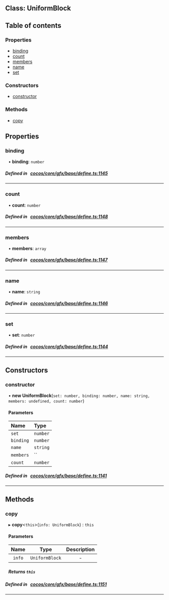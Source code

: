 
## Class: UniformBlock





<div class="table-of-content">
<h2>Table of contents</h2>


### Properties

- [ binding](#binding)
- [ count](#count)
- [ members](#members)
- [ name](#name)
- [ set](#set)

### Constructors

- [ constructor](#constructor)

### Methods

- [ copy](#copy)
</div>

## Properties


### binding
<div style="margin-left: 10px;">




•  **binding**:
`number` 
</div>

##### Defined in &nbsp;   [cocos/core/gfx/base/define.ts:1145](https://github.com/cocos-creator/engine/blob/c7bf6b8a9/cocos/core/gfx/base/define.ts#L1145)&nbsp;


___


### count
<div style="margin-left: 10px;">




•  **count**:
`number` 
</div>

##### Defined in &nbsp;   [cocos/core/gfx/base/define.ts:1148](https://github.com/cocos-creator/engine/blob/c7bf6b8a9/cocos/core/gfx/base/define.ts#L1148)&nbsp;


___


### members
<div style="margin-left: 10px;">




•  **members**:
`array` 
</div>

##### Defined in &nbsp;   [cocos/core/gfx/base/define.ts:1147](https://github.com/cocos-creator/engine/blob/c7bf6b8a9/cocos/core/gfx/base/define.ts#L1147)&nbsp;


___


### name
<div style="margin-left: 10px;">




•  **name**:
`string` 
</div>

##### Defined in &nbsp;   [cocos/core/gfx/base/define.ts:1146](https://github.com/cocos-creator/engine/blob/c7bf6b8a9/cocos/core/gfx/base/define.ts#L1146)&nbsp;


___


### set
<div style="margin-left: 10px;">




•  **set**:
`number` 
</div>

##### Defined in &nbsp;   [cocos/core/gfx/base/define.ts:1144](https://github.com/cocos-creator/engine/blob/c7bf6b8a9/cocos/core/gfx/base/define.ts#L1144)&nbsp;


___

<!---->
## Constructors


### constructor
<div style="margin-left: 10px;">

• **new UniformBlock**(`set: number, binding: number, name: string, members: undefined, count: number`)

#### Parameters

| Name | Type |
| :------ | :------ |
| `set` | `number` |
| `binding` | `number` |
| `name` | `string` |
| `members` | `` |
| `count` | `number` |
</div>

##### Defined in &nbsp;   [cocos/core/gfx/base/define.ts:1141](https://github.com/cocos-creator/engine/blob/c7bf6b8a9/cocos/core/gfx/base/define.ts#L1141)&nbsp;


---

<!---->
## Methods

### copy

<div style="margin-left: 10px;">

▸   **copy**<`this`\>(`info: UniformBlock`) : `this`



#### Parameters

| Name | Type | Description |
| :------: | :------: | :------: |
| `info` | `UniformBlock` | - |


##### Returns `this`
</div>

##### Defined in &nbsp;   [cocos/core/gfx/base/define.ts:1151](https://github.com/cocos-creator/engine/blob/c7bf6b8a9/cocos/core/gfx/base/define.ts#L1151)&nbsp;
___
<!---->




